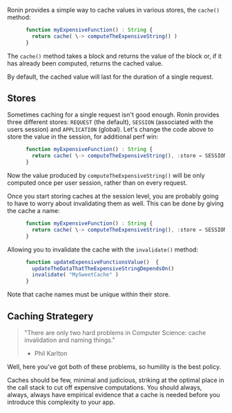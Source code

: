 Ronin provides a simple way to cache values in various stores, the `cache()`
method:

```js
      function myExpensiveFunction() : String {
        return cache( \-> computeTheExpensiveString() )
      }
```

The `cache()` method takes a block and returns the value of the block or, if
it has already been computed, returns the cached value.

By default, the cached value will last for the duration of a single request.

## Stores

Sometimes caching for a single request isn't good enough. Ronin provides three
different stores: `REQUEST` (the default), `SESSION` (associated with the
users session) and `APPLICATION` (global). Let's change the code above to
store the value in the session, for additional perf win:

```js
      function myExpensiveFunction() : String {
        return cache( \-> computeTheExpensiveString(), :store = SESSION )
      }
```

Now the value produced by `computeTheExpensiveString()` will be only computed
once per user session, rather than on every request.

Once you start storing caches at the session level, you are probably going to
have to worry about invalidating them as well. This can be done by giving the
cache a name:

```js
      function myExpensiveFunction() : String {
        return cache( \-> computeTheExpensiveString(), :store = SESSION, :name = "MySweetCache" )
      }
```

Allowing you to invalidate the cache with the `invalidate()` method:

```js
      function updateExpensiveFunctionsValue()  {
        updateTheDataThatTheExpensiveStringDependsOn()
        invalidate( "MySweetCache" )
      }
```

Note that cache names must be unique within their store.

## Caching Strategery

> "There are only two hard problems in Computer Science: cache invalidation
and naming things."
> - Phil Karlton

Well, here you've got both of these problems, so humility is the best policy.

Caches should be few, minimal and judicious, striking at the optimal place in
the call stack to cut off expensive computations. You should always, always,
always have empirical evidence that a cache is needed before you introduce
this complexity to your app.
